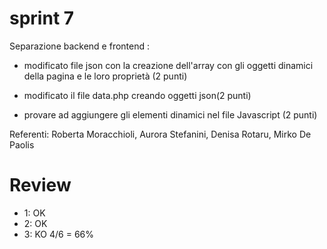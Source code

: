 # sprint 7 

Separazione backend e frontend : 

- modificato file json con la creazione dell'array con gli oggetti dinamici della pagina e le loro proprietà (2 punti)

- modificato il file data.php creando oggetti json(2 punti)

- provare ad aggiungere gli elementi dinamici nel file Javascript (2 punti)

Referenti: Roberta Moracchioli, Aurora Stefanini, Denisa Rotaru, Mirko De Paolis

# Review
-  1: OK
-  2: OK
-  3: KO
4/6 = 66%
